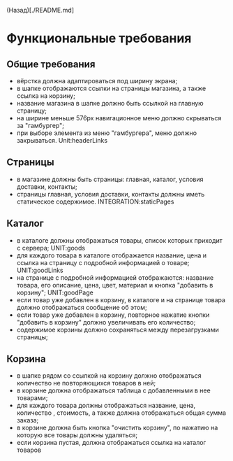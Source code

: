 (Назад)[./README.md]

# Функциональные требования

## Общие требования

- вёрстка должна адаптироваться под ширину экрана;
- в шапке отображаются ссылки на страницы магазина, а также ссылка на корзину;
- название магазина в шапке должно быть ссылкой на главную страницу;
- на ширине меньше 576px навигационное меню должно скрываться за "гамбургер";
- при выборе элемента из меню "гамбургера", меню должно закрываться. Unit:headerLinks

## Страницы

- в магазине должны быть страницы: главная, каталог, условия доставки, контакты;
- страницы главная, условия доставки, контакты должны иметь статическое содержимое. INTEGRATION:staticPages

## Каталог

- в каталоге должны отображаться товары, список которых приходит с сервера; UNIT:goods
- для каждого товара в каталоге отображается название, цена и ссылка на страницу с подробной информацией о товаре; UNIT:goodLinks
- на странице с подробной информацией отображаются: название товара, его описание, цена, цвет, материал и кнопка "добавить в корзину"; UNIT:goodPage
- если товар уже добавлен в корзину, в каталоге и на странице товара должно отображаться сообщение об этом;
- если товар уже добавлен в корзину, повторное нажатие кнопки "добавить в корзину" должно увеличивать его количество;
- содержимое корзины должно сохраняться между перезагрузками страницы;

## Корзина

- в шапке рядом со ссылкой на корзину должно отображаться количество не повторяющихся товаров в ней;
- в корзине должна отображаться таблица с добавленными в нее товарами;
- для каждого товара должны отображаться название, цена, количество , стоимость, а также должна отображаться общая сумма заказа;
- в корзине должна быть кнопка "очистить корзину", по нажатию на которую все товары должны удаляться;
- если корзина пустая, должна отображаться ссылка на каталог товаров
